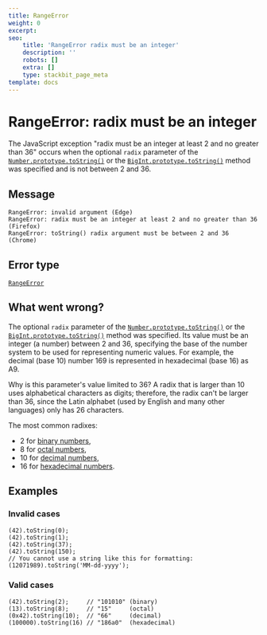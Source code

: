 ```yaml
---
title: RangeError
weight: 0
excerpt:
seo:
    title: 'RangeError radix must be an integer'
    description: ''
    robots: []
    extra: []
    type: stackbit_page_meta
template: docs
---
```


# RangeError: radix must be an integer

The JavaScript exception "radix must be an integer at least 2 and no greater than 36" occurs when the optional `radix` parameter of the [`Number.prototype.toString()`](../global_objects/number/tostring) or the [`BigInt.prototype.toString()`](../global_objects/bigint/tostring) method was specified and is not between 2 and 36.

## Message

    RangeError: invalid argument (Edge)
    RangeError: radix must be an integer at least 2 and no greater than 36 (Firefox)
    RangeError: toString() radix argument must be between 2 and 36 (Chrome)

## Error type

[`RangeError`](../global_objects/rangeerror)

## What went wrong?

The optional `radix` parameter of the [`Number.prototype.toString()`](../global_objects/number/tostring) or the [`BigInt.prototype.toString()`](../global_objects/bigint/tostring) method was specified. Its value must be an integer (a number) between 2 and 36, specifying the base of the number system to be used for representing numeric values. For example, the decimal (base 10) number 169 is represented in hexadecimal (base 16) as A9.

Why is this parameter's value limited to 36? A radix that is larger than 10 uses alphabetical characters as digits; therefore, the radix can't be larger than 36, since the Latin alphabet (used by English and many other languages) only has 26 characters.

The most common radixes:

-   2 for [binary numbers](https://en.wikipedia.org/wiki/Binary_number),
-   8 for [octal numbers](https://en.wikipedia.org/wiki/Octal),
-   10 for [decimal numbers](https://en.wikipedia.org/wiki/Decimal),
-   16 for [hexadecimal numbers](https://en.wikipedia.org/wiki/Hexadecimal).

## Examples

### Invalid cases

    (42).toString(0);
    (42).toString(1);
    (42).toString(37);
    (42).toString(150);
    // You cannot use a string like this for formatting:
    (12071989).toString('MM-dd-yyyy');

### Valid cases

    (42).toString(2);     // "101010" (binary)
    (13).toString(8);     // "15"     (octal)
    (0x42).toString(10);  // "66"     (decimal)
    (100000).toString(16) // "186a0"  (hexadecimal)
